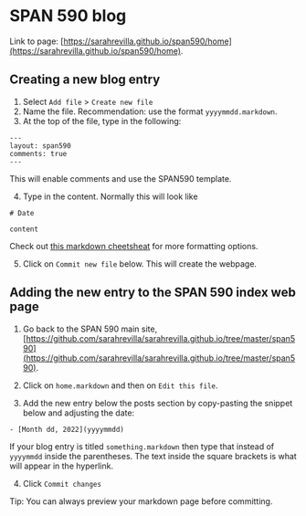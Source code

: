 # SPAN 590 blog

Link to page: [https://sarahrevilla.github.io/span590/home](https://sarahrevilla.github.io/span590/home).

## Creating a new blog entry

1. Select `Add file` > `Create new file`
2. Name the file. Recommendation: use the format `yyyymmdd.markdown`.
3. At the top of the file, type in the following:
```
---
layout: span590
comments: true
---
```
This will enable comments and use the SPAN590 template.

4. Type in the content. Normally this will look like
```
# Date

content
```
Check out [this markdown cheetsheat](https://www.markdownguide.org/cheat-sheet/) for more formatting options.

5. Click on `Commit new file` below. This will create the webpage.



## Adding the new entry to the SPAN 590 index web page

1. Go back to the SPAN 590 main site,
 [https://github.com/sarahrevilla/sarahrevilla.github.io/tree/master/span590](https://github.com/sarahrevilla/sarahrevilla.github.io/tree/master/span590).

2. Click on `home.markdown` and then on `Edit this file`.
3. Add the new entry below the posts section by copy-pasting the snippet below and adjusting the date:
```
- [Month dd, 2022](yyyymmdd)
```
If your blog entry is titled `something.markdown` then type that instead of `yyyymmdd` inside the parentheses.
The text inside the square brackets is what will appear in the hyperlink.

4. Click `Commit changes`

Tip: You can always preview your markdown page before committing.
